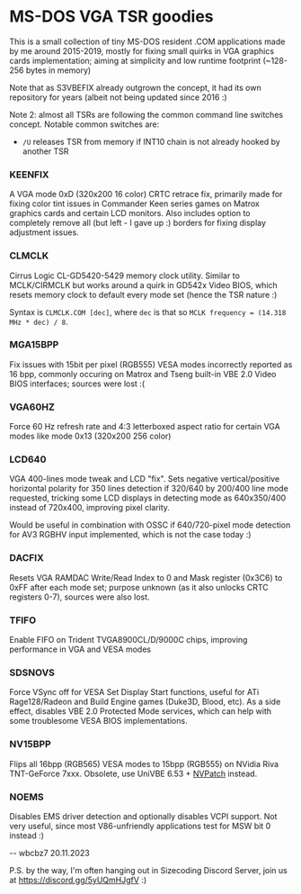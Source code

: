 # MS-DOS VGA TSR goodies

This is a small collection of tiny MS-DOS resident .COM applications made by me around 2015-2019, mostly for fixing small quirks in VGA graphics cards implementation; aiming at simplicity and low runtime footprint (~128-256 bytes in memory)

Note that as S3VBEFIX already outgrown the concept, it had its own repository for years (albeit not being updated since 2016 :)

Note 2: almost all TSRs are following the common command line switches concept. Notable common switches are:

* `/U` releases TSR from memory if INT10 chain is not already hooked by another TSR



### KEENFIX

A VGA mode 0xD (320x200 16 color) CRTC retrace fix, primarily made for fixing color tint issues in Commander Keen series games on Matrox graphics cards and certain LCD monitors. Also includes option to completely remove all (but left - I gave up :) borders for fixing display adjustment issues.

### CLMCLK

Cirrus Logic CL-GD5420-5429 memory clock utility. Similar to MCLK/CIRMCLK but works around a quirk in GD542x Video BIOS, which resets memory clock to default every mode set (hence the TSR nature :)

Syntax is `CLMCLK.COM [dec]`, where `dec` is that so `MCLK frequency = (14.318 MHz * dec) / 8`. 

### MGA15BPP

Fix issues with 15bit per pixel (RGB555) VESA modes incorrectly reported as 16 bpp, commonly occuring on Matrox and Tseng built-in VBE 2.0 Video BIOS interfaces; sources were lost :(

### VGA60HZ

Force 60 Hz refresh rate and 4:3 letterboxed aspect ratio for certain VGA modes like mode 0x13 (320x200 256 color)

### LCD640

VGA 400-lines mode tweak and LCD "fix". Sets negative vertical/positive horizontal polarity for 350 lines detection if 320/640 by 200/400 line mode requested, tricking some LCD displays in detecting mode as 640x350/400 instead of 720x400, improving pixel clarity.

Would be useful in combination with OSSC if 640/720-pixel mode detection for AV3 RGBHV input implemented, which is not the case today :)

### DACFIX

Resets VGA RAMDAC Write/Read Index to 0 and Mask register (0x3C6) to 0xFF after each mode set; purpose unknown (as it also unlocks CRTC registers 0-7), sources were also lost.

### TFIFO

Enable FIFO on Trident TVGA8900CL/D/9000C chips, improving performance in VGA and VESA modes

### SDSNOVS

Force VSync off for VESA Set Display Start functions, useful for ATi Rage128/Radeon and Build Engine games (Duke3D, Blood, etc). As a side effect, disables VBE 2.0 Protected Mode services, which can help with some troublesome VESA BIOS implementations.

### NV15BPP

Flips all 16bpp (RGB565) VESA modes to 15bpp (RGB555) on NVidia Riva TNT-GeForce 7xxx. Obsolete, use UniVBE 6.53 + [NVPatch](https://github.com/wbcbz7/nvpatch-dos) instead.

### NOEMS

Disables EMS driver detection and optionally disables VCPI support. Not very useful, since most V86-unfriendly applications test for MSW bit 0 instead :)



-- wbcbz7 20.11.2023





P.S. by the way, I'm often hanging out in Sizecoding Discord Server, join us at https://discord.gg/5yUQmHJgfV :)